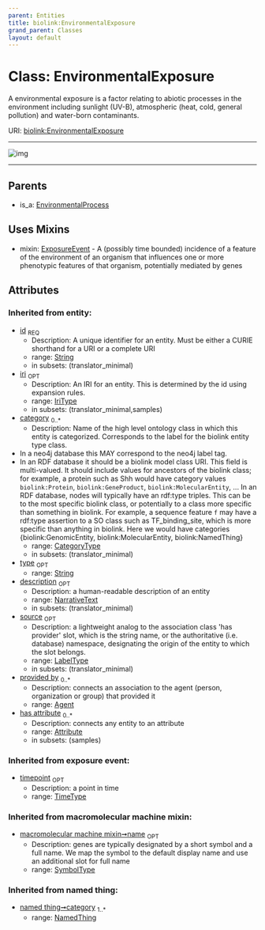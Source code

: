 ```yaml
---
parent: Entities
title: biolink:EnvironmentalExposure
grand_parent: Classes
layout: default
---
```


# Class: EnvironmentalExposure


A environmental exposure is a factor relating to abiotic processes in the environment including sunlight (UV-B), atmospheric (heat, cold, general pollution) and water-born contaminants.

URI: [biolink:EnvironmentalExposure](https://w3id.org/biolink/vocab/EnvironmentalExposure)


---

![img](http://yuml.me/diagram/nofunky;dir:TB/class/[NamedThing],[ExposureEvent],[EnvironmentalProcess],[EnvironmentalExposure%7Ctimepoint:time_type%20%3F;id(i):string;iri(i):iri_type%20%3F;type(i):string%20%3F;name(i):label_type%20%3F;description(i):narrative_text%20%3F;source(i):label_type%20%3F]uses%20-.-%3E[ExposureEvent],[EnvironmentalProcess]%5E-[EnvironmentalExposure],[Attribute],[Agent])

---


## Parents

 *  is_a: [EnvironmentalProcess](EnvironmentalProcess.md)

## Uses Mixins

 *  mixin: [ExposureEvent](ExposureEvent.md) - A (possibly time bounded) incidence of a feature of the environment of an organism that influences one or more phenotypic features of that organism, potentially mediated by genes

## Attributes


### Inherited from entity:

 * [id](id.md)  <sub>REQ</sub>
    * Description: A unique identifier for an entity. Must be either a CURIE shorthand for a URI or a complete URI
    * range: [String](types/String.md)
    * in subsets: (translator_minimal)
 * [iri](iri.md)  <sub>OPT</sub>
    * Description: An IRI for an entity. This is determined by the id using expansion rules.
    * range: [IriType](types/IriType.md)
    * in subsets: (translator_minimal,samples)
 * [category](category.md)  <sub>0..*</sub>
    * Description: Name of the high level ontology class in which this entity is categorized. Corresponds to the label for the biolink entity type class.
 * In a neo4j database this MAY correspond to the neo4j label tag.
 * In an RDF database it should be a biolink model class URI.
This field is multi-valued. It should include values for ancestors of the biolink class; for example, a protein such as Shh would have category values `biolink:Protein`, `biolink:GeneProduct`, `biolink:MolecularEntity`, ...
In an RDF database, nodes will typically have an rdf:type triples. This can be to the most specific biolink class, or potentially to a class more specific than something in biolink. For example, a sequence feature `f` may have a rdf:type assertion to a SO class such as TF_binding_site, which is more specific than anything in biolink. Here we would have categories {biolink:GenomicEntity, biolink:MolecularEntity, biolink:NamedThing}
    * range: [CategoryType](types/CategoryType.md)
    * in subsets: (translator_minimal)
 * [type](type.md)  <sub>OPT</sub>
    * range: [String](types/String.md)
 * [description](description.md)  <sub>OPT</sub>
    * Description: a human-readable description of an entity
    * range: [NarrativeText](types/NarrativeText.md)
    * in subsets: (translator_minimal)
 * [source](source.md)  <sub>OPT</sub>
    * Description: a lightweight analog to the association class 'has provider' slot, which is the string name, or the authoritative (i.e. database) namespace, designating the origin of the entity to which the slot belongs.
    * range: [LabelType](types/LabelType.md)
    * in subsets: (translator_minimal)
 * [provided by](provided_by.md)  <sub>0..*</sub>
    * Description: connects an association to the agent (person, organization or group) that provided it
    * range: [Agent](Agent.md)
 * [has attribute](has_attribute.md)  <sub>0..*</sub>
    * Description: connects any entity to an attribute
    * range: [Attribute](Attribute.md)
    * in subsets: (samples)

### Inherited from exposure event:

 * [timepoint](timepoint.md)  <sub>OPT</sub>
    * Description: a point in time
    * range: [TimeType](types/TimeType.md)

### Inherited from macromolecular machine mixin:

 * [macromolecular machine mixin➞name](macromolecular_machine_mixin_name.md)  <sub>OPT</sub>
    * Description: genes are typically designated by a short symbol and a full name. We map the symbol to the default display name and use an additional slot for full name
    * range: [SymbolType](types/SymbolType.md)

### Inherited from named thing:

 * [named thing➞category](named_thing_category.md)  <sub>1..*</sub>
    * range: [NamedThing](NamedThing.md)
